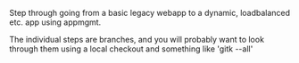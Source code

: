Step through going from a basic legacy webapp to a dynamic, loadbalanced
etc. app using appmgmt.

The individual steps are branches, and you will probably want to look
through them using a local checkout and something like 'gitk --all'
